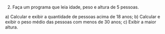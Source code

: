 2) Faça um programa que leia idade, peso e altura de 5 pessoas.

a) Calcular e exibir a quantidade de pessoas acima de 18 anos;
b) Calcular e exibir o peso médio das pessoas com menos de 30 anos;
c) Exibir a maior altura.